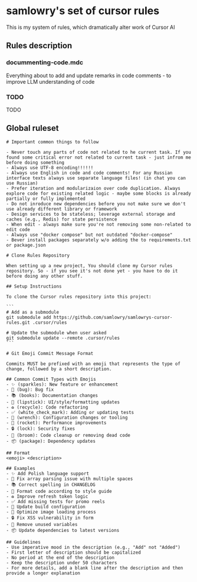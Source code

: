 # samlowry's set of cursor rules

This is my system of rules, which dramatically alter work of Cursor AI

## Rules description

### docummenting-code.mdc

Everything about to add and update remarks in code comments - to improve LLM understanding of code

### TODO

TODO

## Global ruleset

````
# Important common things to follow

- Never touch any parts of code not related to he current task. If you found some critical error not related to current task - just infrom me before doing something
- Always use UTF-8 encoding!!!!!!
- Always use English in code and code comments! For any Russian interface texts always use separate language files! (in chat you can use Russian)
- Prefer iteration and modularizaion over code duplication. Always explore code for existing related logic - maybe some blocks is already partially or fully implemented
- Do not inroduce new dependencies before you not make sure we don't use already different library or framework
- Design services to be stateless; leverage external storage and caches (e.g., Redis) for state persistence
- When edit - always make sure you're not removing some non-related to edit code
- Always use "docker compose" but not outdated "docker-compose"
- Bever install packages separately w/o adding the to requirements.txt or package.json

# Clone Rules Repository

When setting up a new project, You should clone my Cursor rules repository. So - if you see it's not done yet - you have to do it before doing any other stuff.

## Setup Instructions

To clone the Cursor rules repository into this project:

```
# Add as a submodule
git submodule add https://github.com/samlowry/samlowrys-cursor-rules.git .cursor/rules

# Update the submodule when user asked
git submodule update --remote .cursor/rules
```

# Git Emoji Commit Message Format

Commits MUST be prefixed with an emoji that represents the type of change, followed by a short description.

## Common Commit Types with Emojis
- ✨ (sparkles): New feature or enhancement
- 🐛 (bug): Bug fix
- 📚 (books): Documentation changes
- 💄 (lipstick): UI/style/formatting updates
- ♻️ (recycle): Code refactoring
- ✅ (white_check_mark): Adding or updating tests
- 🔧 (wrench): Configuration changes or tooling
- 🚀 (rocket): Performance improvements
- 🔒 (lock): Security fixes
- 🧹 (broom): Code cleanup or removing dead code
- 📦 (package): Dependency updates

## Format
<emoji> <description>

## Examples
- ✨ Add Polish language support
- 🐛 Fix array parsing issue with multiple spaces
- 📚 Correct spelling in CHANGELOG
- 💄 Format code according to style guide
- ♻️ Improve refresh token logic
- ✅ Add missing tests for promo reels
- 🔧 Update build configuration
- 🚀 Optimize image loading process
- 🔒 Fix XSS vulnerability in form
- 🧹 Remove unused variables
- 📦 Update dependencies to latest versions

## Guidelines
- Use imperative mood in the description (e.g., "Add" not "Added")
- First letter of description should be capitalized
- No period at the end of the description
- Keep the description under 50 characters
- For more details, add a blank line after the description and then provide a longer explanation

````
